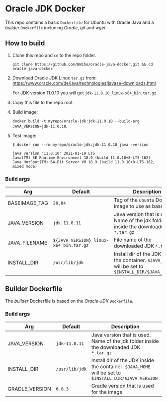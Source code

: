 # Oracle JDK Docker

This repo contains a basic `Dockerfile` for Ubuntu with Oracle Java and a *builder* `Dockerfile`
including *Gradle*, *git* and *wget*.

## How to build

1. Clone this repo and `cd` to the repo folder.

   `git clone https://github.com/BWibo/oracle-java-docker.git && cd oracle-java-docker`

2. Download Oracle JDK Linux `tar.gz` from: https://www.oracle.com/de/java/technologies/javase-downloads.html

   For JDK version 11.0.10 you will get ``jdk-11.0.10_linux-x64_bin.tar.gz``.

3. Copy this file to the repo root.

4. Build image:

   `docker build -t myrepo/oracle-jdk:jdk-11.0.10 --build-arg JAVA_VERSION=jdk-11.0.10`.

5. Test image:

   ```shell
   $ docker run --rm myrepo/oracle-jdk:jdk-11.0.10 java -version

   java version "11.0.10" 2021-01-19 LTS
   Java(TM) SE Runtime Environment 18.9 (build 11.0.10+8-LTS-162)
   Java HotSpot(TM) 64-Bit Server VM 18.9 (build 11.0.10+8-LTS-162, mixed mode)
   ```

### Build args

| Arg           | Default                                | Description                                                                                           |
|---------------|----------------------------------------|-------------------------------------------------------------------------------------------------------|
| BASEIMAGE_TAG | `20.04`                                | Tag of the `ubuntu` Docker image to use as base image                                                 |
| JAVA_VERSION  | `jdk-11.0.11`                          | Java version that is used. Name of the jdk folder inside the downloaded JDK `*.tar.gz`                |
| JAVA_FILENAME | `${JAVA_VERSION}_linux-x64_bin.tar.gz` | File name of the downloaded JDK `*.tar.gz`                                                            |
| INSTALL_DIR   | `/usr/lib/jdk`                         | Install dir of the JDK inside the container. `$JAVA_HOME` will be set to `$INSTALL_DIR/$JAVA_VERSION` |

## Builder Dockerfile

The *builder* Dockerfile is based on the *Oracle-JDK* `Dockerfile`.
### Build args

| Arg            | Default                                | Description                                                                                           |
|----------------|----------------------------------------|-------------------------------------------------------------------------------------------------------|
| JAVA_VERSION   | `jdk-11.0.11`                          | Java version that is used. Name of the jdk folder inside the downloaded JDK `*.tar.gz`                |
| INSTALL_DIR    | `/usr/lib/jdk`                         | Install dir of the JDK inside the container. `$JAVA_HOME` will be set to `$INSTALL_DIR/$JAVA_VERSION` |
| GRADLE_VERSION | `6.8.3`                                | Gradle version that is used for the image                                                             |

